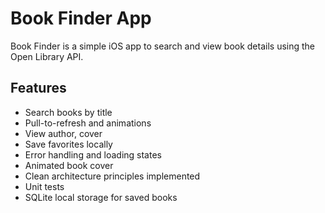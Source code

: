 
# Book Finder App

Book Finder is a simple iOS app to search and view book details using the Open Library API.

## Features
- Search books by title
- Pull-to-refresh and animations
- View author, cover
- Save favorites locally
- Error handling and loading states
- Animated book cover
- Clean architecture principles implemented
- Unit tests
- SQLite local storage for saved books
